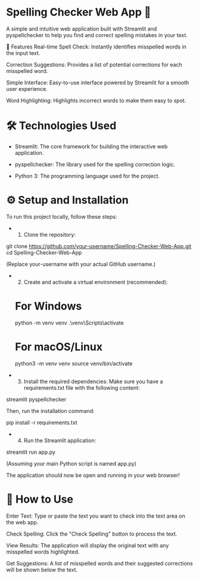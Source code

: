 # Spelling Checker Web App 📝
A simple and intuitive web application built with Streamlit and pyspellchecker to help you find and correct spelling mistakes in your text.

🚀 Features
Real-time Spell Check: Instantly identifies misspelled words in the input text.

Correction Suggestions: Provides a list of potential corrections for each misspelled word.

Simple Interface: Easy-to-use interface powered by Streamlit for a smooth user experience.

Word Highlighting: Highlights incorrect words to make them easy to spot.

# 🛠️ Technologies Used
- Streamlit: The core framework for building the interactive web application.

- pyspellchecker: The library used for the spelling correction logic.

- Python 3: The programming language used for the project.

# ⚙️ Setup and Installation
To run this project locally, follow these steps:

- 1. Clone the repository:

git clone https://github.com/your-username/Spelling-Checker-Web-App.git
cd Spelling-Checker-Web-App

(Replace your-username with your actual GitHub username.)

- 2. Create and activate a virtual environment (recommended):

    # For Windows
    python -m venv venv
    .\venv\Scripts\activate
    
    # For macOS/Linux
    python3 -m venv venv
    source venv/bin/activate

- 3. Install the required dependencies:
Make sure you have a requirements.txt file with the following content:

streamlit
pyspellchecker

Then, run the installation command:

pip install -r requirements.txt

- 4. Run the Streamlit application:

streamlit run app.py

(Assuming your main Python script is named app.py)

The application should now be open and running in your web browser!

# 📖 How to Use
Enter Text: Type or paste the text you want to check into the text area on the web app.

Check Spelling: Click the "Check Spelling" button to process the text.

View Results: The application will display the original text with any misspelled words highlighted.

Get Suggestions: A list of misspelled words and their suggested corrections will be shown below the text.
